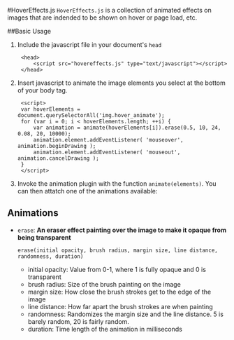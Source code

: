 #HoverEffects.js
`HoverEffects.js` is a collection of animated effects on images that are indended to be shown on hover or page load, etc.

##Basic Usage
1. Include the javascript file in your document's `head`

		<head> 
			<script src="hovereffects.js" type="text/javascript"></script>
		</head>

2. Insert javascript to animate the image elements you select at the bottom of your body tag.

		<script>
		var hoverElements = document.querySelectorAll('img.hover_animate');
		for (var i = 0; i < hoverElements.length; ++i) {
		    var animation = animate(hoverElements[i]).erase(0.5, 10, 24, 0.08, 20, 10000);
		    animation.element.addEventListener( 'mouseover', animation.beginDrawing );
		    animation.element.addEventListener( 'mouseout', animation.cancelDrawing );	 
		}
		</script>

3. Invoke the animation plugin with the function `animate(elements)`. You can then attatch one of the animations available:

## Animations
*   `erase`: **An eraser effect painting over the image to make it opaque from being transparent**
  
        erase(initial opacity, brush radius, margin size, line distance, randomness, duration)

	* initial opacity:  Value from 0-1, where 1 is fully opaque and 0 is transparent
	* brush radius:     Size of the brush painting on the image
	* margin size:      How close the brush strokes get to the edge of the image
	* line distance:    How far apart the brush strokes are when painting
	* randomness:       Randomizes the margin size and the line distance. 5 is barely random, 20 is fairly random.
	* duration:         Time length of the animation in milliseconds